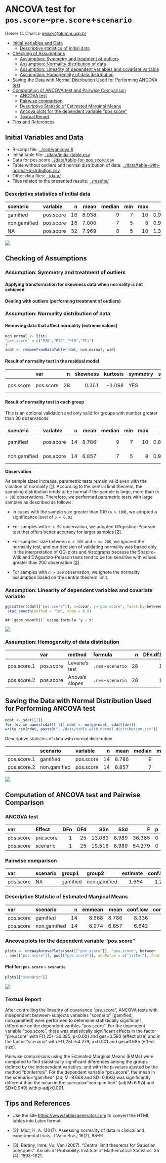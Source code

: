ANCOVA test for `pos.score`\~`pre.score`+`scenario`
================
Geiser C. Challco <geiser@alumni.usp.br>

-   [Initial Variables and Data](#initial-variables-and-data)
    -   [Descriptive statistics of initial
        data](#descriptive-statistics-of-initial-data)
-   [Checking of Assumptions](#checking-of-assumptions)
    -   [Assumption: Symmetry and treatment of
        outliers](#assumption-symmetry-and-treatment-of-outliers)
    -   [Assumption: Normality distribution of
        data](#assumption-normality-distribution-of-data)
    -   [Assumption: Linearity of dependent variables and covariate
        variable](#assumption-linearity-of-dependent-variables-and-covariate-variable)
    -   [Assumption: Homogeneity of data
        distribution](#assumption-homogeneity-of-data-distribution)
-   [Saving the Data with Normal Distribution Used for Performing ANCOVA
    test](#saving-the-data-with-normal-distribution-used-for-performing-ancova-test)
-   [Computation of ANCOVA test and Pairwise
    Comparison](#computation-of-ancova-test-and-pairwise-comparison)
    -   [ANCOVA test](#ancova-test)
    -   [Pairwise comparison](#pairwise-comparison)
    -   [Descriptive Statistic of Estimated Marginal
        Means](#descriptive-statistic-of-estimated-marginal-means)
    -   [Ancova plots for the dependent variable
        “pos.score”](#ancova-plots-for-the-dependent-variable-pos.score)
    -   [Textual Report](#textual-report)
-   [Tips and References](#tips-and-references)

## Initial Variables and Data

-   R-script file: [../code/ancova.R](../code/ancova.R)
-   Initial table file:
    [../data/initial-table.csv](../data/initial-table.csv)
-   Data for pos.score
    [../data/table-for-pos.score.csv](../data/table-for-pos.score.csv)
-   Table without outliers and normal distribution of data:
    [../data/table-with-normal-distribution.csv](../data/table-with-normal-distribution.csv)
-   Other data files: [../data/](../data/)
-   Files related to the presented results: [../results/](../results/)

### Descriptive statistics of initial data

| scenario     | variable  |   n |  mean | median | min | max |    sd |    se |    ci | iqr | symmetry | skewness | kurtosis |
|:-------------|:----------|----:|------:|-------:|----:|----:|------:|------:|------:|----:|:---------|---------:|---------:|
| gamified     | pos.score |  16 | 8.938 |      9 |   7 |  10 | 0.929 | 0.232 | 0.495 |   2 | YES      |   -0.357 |   -1.021 |
| non.gamified | pos.score |  16 | 7.000 |      7 |   5 |   8 | 0.966 | 0.242 | 0.515 |   2 | YES      |   -0.416 |   -1.135 |
| NA           | pos.score |  32 | 7.969 |      8 |   5 |  10 | 1.356 | 0.240 | 0.489 |   2 | YES      |   -0.171 |   -0.826 |

![](/home/rstudio/report/ancova/6c96a7f0184c1825/results/ancova_files/figure-gfm/unnamed-chunk-5-1.png)<!-- -->

## Checking of Assumptions

### Assumption: Symmetry and treatment of outliers

#### Applying transformation for skewness data when normality is not achieved

#### Dealing with outliers (performing treatment of outliers)

### Assumption: Normality distribution of data

#### Removing data that affect normality (extreme values)

``` r
non.normal <- list(
"pos.score" = c("P28","P30","P10","P11")
)
sdat <- removeFromDataTable(rdat, non.normal, wid)
```

#### Result of normality test in the residual model

|           | var       |   n | skewness | kurtosis | symmetry | statistic | method       |     p | p.signif | normality |
|:----------|:----------|----:|---------:|---------:|:---------|----------:|:-------------|------:|:---------|:----------|
| pos.score | pos.score |  28 |    0.361 |   -1.098 | YES      |     0.933 | Shapiro-Wilk | 0.073 | ns       | YES       |

#### Result of normality test in each group

This is an optional validation and only valid for groups with number
greater than 30 observations

| scenario     | variable  |   n |  mean | median | min | max |    sd |    se |    ci |  iqr | normality | method       | statistic |     p | p.signif |
|:-------------|:----------|----:|------:|-------:|----:|----:|------:|------:|------:|-----:|:----------|:-------------|----------:|------:|:---------|
| gamified     | pos.score |  14 | 8.786 |      9 |   7 |  10 | 0.893 | 0.239 | 0.515 | 1.00 | YES       | Shapiro-Wilk |     0.889 | 0.079 | ns       |
| non.gamified | pos.score |  14 | 6.857 |      7 |   5 |   8 | 0.949 | 0.254 | 0.548 | 1.75 | YES       | Shapiro-Wilk |     0.882 | 0.063 | ns       |

**Observation**:

As sample sizes increase, parametric tests remain valid even with the
violation of normality \[[1](#references)\]. According to the central
limit theorem, the sampling distribution tends to be normal if the
sample is large, more than (`n > 30`) observations. Therefore, we
performed parametric tests with large samples as described as follows:

-   In cases with the sample size greater than 100 (`n > 100`), we
    adopted a significance level of `p < 0.01`

-   For samples with `n > 50` observation, we adopted D’Agostino-Pearson
    test that offers better accuracy for larger samples
    \[[2](#references)\].

-   For samples’ size between `n > 100` and `n <= 200`, we ignored the
    normality test, and our decision of validating normality was based
    only in the interpretation of QQ-plots and histograms because the
    Shapiro-Wilk and D’Agostino-Pearson tests tend to be too sensitive
    with values greater than 200 observation \[[3](#references)\].

-   For samples with `n > 200` observation, we ignore the normality
    assumption based on the central theorem limit.

### Assumption: Linearity of dependent variables and covariate variable

``` r
ggscatter(sdat[["pos.score"]], x=covar, y="pos.score", facet.by=between, short.panel.labs = F) + 
 stat_smooth(method = "lm", span = 0.9)
```

    ## `geom_smooth()` using formula 'y ~ x'

![](/home/rstudio/report/ancova/6c96a7f0184c1825/results/ancova_files/figure-gfm/unnamed-chunk-11-1.png)<!-- -->

### Assumption: Homogeneity of data distribution

|             | var       | method         | formula            |   n | DFn.df1 | DFd.df2 | statistic |     p | p.signif |
|:------------|:----------|:---------------|:-------------------|----:|--------:|--------:|----------:|------:|:---------|
| pos.score.1 | pos.score | Levene’s test  | `.res`\~`scenario` |  28 |       1 |      26 |     0.281 | 0.600 | ns       |
| pos.score.2 | pos.score | Anova’s slopes | `.res`\~`scenario` |  28 |       1 |      24 |     0.032 | 0.859 | ns       |

## Saving the Data with Normal Distribution Used for Performing ANCOVA test

``` r
ndat <- sdat[[1]]
for (dv in names(sdat)[-1]) ndat <- merge(ndat, sdat[[dv]])
write.csv(ndat, paste0("../data/table-with-normal-distribution.csv"))
```

Descriptive statistics of data with normal distribution

|             | scenario     | variable  |   n |  mean | median | min | max |    sd |    se |    ci |  iqr |
|:------------|:-------------|:----------|----:|------:|-------:|----:|----:|------:|------:|------:|-----:|
| pos.score.1 | gamified     | pos.score |  14 | 8.786 |      9 |   7 |  10 | 0.893 | 0.239 | 0.515 | 1.00 |
| pos.score.2 | non.gamified | pos.score |  14 | 6.857 |      7 |   5 |   8 | 0.949 | 0.254 | 0.548 | 1.75 |

![](/home/rstudio/report/ancova/6c96a7f0184c1825/results/ancova_files/figure-gfm/unnamed-chunk-17-1.png)<!-- -->

## Computation of ANCOVA test and Pairwise Comparison

### ANCOVA test

| var       | Effect    | DFn | DFd |    SSn |   SSd |      F |   p |   ges | p.signif |
|:----------|:----------|----:|----:|-------:|------:|-------:|----:|------:|:---------|
| pos.score | pre.score |   1 |  25 | 13.083 | 8.989 | 36.385 |   0 | 0.593 | \*\*\*\* |
| pos.score | scenario  |   1 |  25 | 19.516 | 8.989 | 54.279 |   0 | 0.685 | \*\*\*\* |

### Pairwise comparison

| var       | scenario | group1   | group2       | estimate | conf.low | conf.high |   se | statistic |   p | p.adj | p.adj.signif |
|:----------|:---------|:---------|:-------------|---------:|---------:|----------:|-----:|----------:|----:|------:|:-------------|
| pos.score | NA       | gamified | non.gamified |    1.694 |    1.221 |     2.168 | 0.23 |     7.367 |   0 |     0 | \*\*\*\*     |

### Descriptive Statistic of Estimated Marginal Means

| var       | scenario     |   n | emmean |  mean | conf.low | conf.high |    sd | sd.emms | se.emms |
|:----------|:-------------|----:|-------:|------:|---------:|----------:|------:|--------:|--------:|
| pos.score | gamified     |  14 |  8.668 | 8.786 |    8.336 |     9.001 | 0.893 |   0.604 |   0.161 |
| pos.score | non.gamified |  14 |  6.974 | 6.857 |    6.642 |     7.307 | 0.949 |   0.604 |   0.161 |

### Ancova plots for the dependent variable “pos.score”

``` r
plots <- oneWayAncovaPlots(sdat[["pos.score"]], "pos.score", between
, aov[["pos.score"]], pwc[["pos.score"]], addParam = c("jitter"), font.label.size=16, step.increase=0.25)
```

#### Plot for: `pos.score` \~ `scenario`

``` r
plots[["scenario"]]
```

![](/home/rstudio/report/ancova/6c96a7f0184c1825/results/ancova_files/figure-gfm/unnamed-chunk-25-1.png)<!-- -->

### Textual Report

After controlling the linearity of covariance “pre.score”, ANCOVA tests
with independent between-subjects variables “scenario” (gamified,
non.gamified) were performed to determine statistically significant
difference on the dependent varibles “pos.score”. For the dependent
variable “pos.score”, there was statistically significant effects in the
factor “pre.score” with F(1,25)=36.385, p&lt;0.001 and ges=0.593 (effect
size) and in the factor “scenario” with F(1,25)=54.279, p&lt;0.001 and
ges=0.685 (effect size).

Pairwise comparisons using the Estimated Marginal Means (EMMs) were
computed to find statistically significant diferences among the groups
defined by the independent variables, and with the p-values ajusted by
the method “bonferroni”. For the dependent variable “pos.score”, the
mean in the scenario=“gamified” (adj M=8.668 and SD=0.893) was
significantly different than the mean in the scenario=“non.gamified”
(adj M=6.974 and SD=0.949) with p-adj&lt;0.001.

## Tips and References

-   Use the site <https://www.tablesgenerator.com> to convert the HTML
    tables into Latex format

-   \[2\]: Miot, H. A. (2017). Assessing normality of data in clinical
    and experimental trials. J Vasc Bras, 16(2), 88-91.

-   \[3\]: Bárány, Imre; Vu, Van (2007). “Central limit theorems for
    Gaussian polytopes”. Annals of Probability. Institute of
    Mathematical Statistics. 35 (4): 1593–1621.
